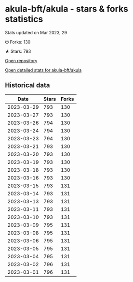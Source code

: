 # akula-bft/akula - stars & forks statistics

Stats updated on Mar 2023, 29

☋ Forks: 130

★ Stars: 793

[Open repository](https://github.com/akula-bft/akula)

[Open detailed stats for akula-bft/akula](https://reviewgithub.com/rep/akula-bft/akula)

## Historical data
| Date | Stars | Forks |
|------|-------|-------|
| 2023-03-29 | 793 | 130 | 
| 2023-03-27 | 793 | 130 | 
| 2023-03-26 | 794 | 130 | 
| 2023-03-24 | 794 | 130 | 
| 2023-03-23 | 794 | 130 | 
| 2023-03-21 | 793 | 130 | 
| 2023-03-20 | 793 | 130 | 
| 2023-03-19 | 793 | 130 | 
| 2023-03-18 | 793 | 130 | 
| 2023-03-16 | 793 | 130 | 
| 2023-03-15 | 793 | 131 | 
| 2023-03-14 | 793 | 131 | 
| 2023-03-13 | 793 | 131 | 
| 2023-03-11 | 793 | 131 | 
| 2023-03-10 | 793 | 131 | 
| 2023-03-09 | 795 | 131 | 
| 2023-03-08 | 795 | 131 | 
| 2023-03-06 | 795 | 131 | 
| 2023-03-05 | 795 | 131 | 
| 2023-03-04 | 795 | 131 | 
| 2023-03-02 | 796 | 131 | 
| 2023-03-01 | 796 | 131 | 

